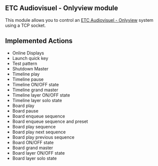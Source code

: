 ## ETC Audiovisuel - Onlyview module

This module allows you to control an [ETC Audiovisuel - Onlyview](https://etc-onlyview.com/) system using a TCP socket.

## Implemented Actions

- Online Displays
- Launch quick key
- Test pattern
- Shutdown Master
- Timeline play
- Timeline pause
- Timeline ON/OFF state
- Timeline grand master
- Timeline layer ON/OFF state
- Timeline layer solo state
- Board play
- Board pause
- Board enqueue sequence
- Board enqueue sequence and preset
- Board play sequence
- Board play next sequence
- Board play previous sequence
- Board ON/OFF state
- Board grand master
- Board layer ON/OFF state
- Board layer solo state
